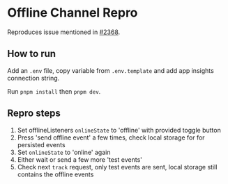 # Offline Channel Repro

Reproduces issue mentioned in [#2368](https://github.com/microsoft/ApplicationInsights-JS/issues/2368).

## How to run

Add an `.env` file, copy variable from `.env.template` and add app insights connection string.

Run `pnpm install` then `pnpm dev`.

## Repro steps

1. Set offlineListeners `onlineState` to 'offline' with provided toggle button
2. Press 'send offline event' a few times, check local storage for for persisted events
3. Set `onlineState` to 'online' again
4. Either wait or send a few more 'test events'
5. Check next `track` request, only test events are sent, local storage still contains the offline events
